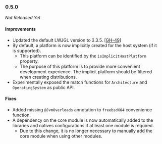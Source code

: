 ### 0.5.0

_Not Released Yet_

#### Improvements

- Updated the default LWJGL version to 3.3.5. [[GH-49]](https://github.com/Osmerion/gradle-lwjgl3/issues/49)
- By default, a platform is now implicitly created for the host system (if it is
  supported).
  - This platform can be identified by the `isImplicitHostPlatform` property.
  - The purpose of this platform is to provide more convenient development
    experience. The implicit platform should be filtered when creating
    distributions.
- Experimentally exposed the match functions for `Architecture` and
  `OperatingSystem` as public API.

#### Fixes

- Added missing `@JvmOverloads` annotation to `freebsdX64` convenience function.
- A dependency on the core module is now automatically added to the libraries
  and natives configurations if at least one module is required.
  - Due to this change, it is no longer necessary to manually add the core
    module when using other modules.